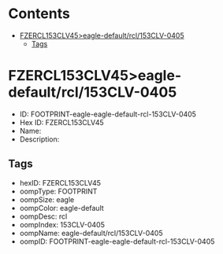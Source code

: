 



Contents
========

* [FZERCL153CLV45>eagle-default/rcl/153CLV-0405](#fzercl153clv45eagle-defaultrcl153clv-0405)
	* [Tags](#tags)

# FZERCL153CLV45>eagle-default/rcl/153CLV-0405

- ID: FOOTPRINT-eagle-eagle-default-rcl-153CLV-0405
- Hex ID: FZERCL153CLV45
- Name: 
- Description: 

## Tags

- hexID: FZERCL153CLV45
- oompType: FOOTPRINT
- oompSize: eagle
- oompColor: eagle-default
- oompDesc: rcl
- oompIndex: 153CLV-0405
- oompName: eagle-default/rcl/153CLV-0405
- oompID: FOOTPRINT-eagle-eagle-default-rcl-153CLV-0405
